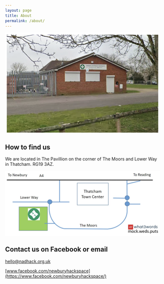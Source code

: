 ```yaml
---
layout: page
title: About
permalink: /about/
---
```


![](/images/nadhack-building.png)

## How to find us

We are located in The Pavillion on the corner of The Moors and Lower Way in Thatcham. RG19 3AZ.

![](/images/find-us.png)

## Contact us on Facebook or email

[hello@nadhack.org.uk](mailto:hello@nadhack.org.uk)

[www.facebook.com/newburyhackspace](https://www.facebook.com/newburyhackspace/)
